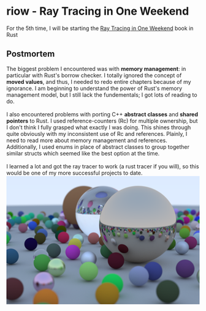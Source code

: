 # riow - Ray Tracing in One Weekend
For the 5th time, I will be starting the [Ray Tracing in One Weekend](https://raytracing.github.io/books/RayTracingInOneWeekend.html) book in Rust
<br>
## Postmortem
The biggest problem I encountered was with **memory management**: in particular with Rust's borrow checker. I totally ignored the concept of **moved values**, and thus, I needed to redo entire chapters because of my ignorance. I am beginning to understand the power of Rust's memory management model, but I still lack the fundementals; I got lots of reading to do.
<br><br>
I also encountered problems with porting C++ **abstract classes** and **shared pointers** to Rust. I used reference-counters (Rc) for multiple ownership, but I don't think I fully grasped what exactly I was doing. This shines through quite obviously with my inconsistent use of Rc and references. Plainly, I need to read more about memory management and references. Additionally, I used enums in place of abstract classes to group together similar structs which seemed like the best option at the time.
<br><br>
I learned a lot and got the ray tracer to work (a rust tracer if you will), so this would be one of my more successful projects to date.
<br>
![image of finished render](https://github.com/manorajesh/riow/blob/master/final.png)

